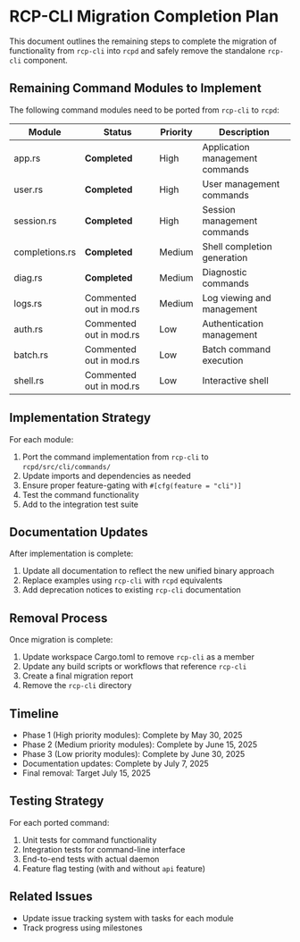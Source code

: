 # RCP-CLI Migration Completion Plan

This document outlines the remaining steps to complete the migration of functionality from `rcp-cli` into `rcpd` and safely remove the standalone `rcp-cli` component.

## Remaining Command Modules to Implement

The following command modules need to be ported from `rcp-cli` to `rcpd`:

| Module | Status | Priority | Description |
|--------|--------|----------|-------------|
| app.rs | **Completed** | High | Application management commands |
| user.rs | **Completed** | High | User management commands |
| session.rs | **Completed** | High | Session management commands |
| completions.rs | **Completed** | Medium | Shell completion generation |
| diag.rs | **Completed** | Medium | Diagnostic commands |
| logs.rs | Commented out in mod.rs | Medium | Log viewing and management |
| auth.rs | Commented out in mod.rs | Low | Authentication management |
| batch.rs | Commented out in mod.rs | Low | Batch command execution |
| shell.rs | Commented out in mod.rs | Low | Interactive shell |

## Implementation Strategy

For each module:

1. Port the command implementation from `rcp-cli` to `rcpd/src/cli/commands/`
2. Update imports and dependencies as needed
3. Ensure proper feature-gating with `#[cfg(feature = "cli")]`
4. Test the command functionality
5. Add to the integration test suite

## Documentation Updates

After implementation is complete:

1. Update all documentation to reflect the new unified binary approach
2. Replace examples using `rcp-cli` with `rcpd` equivalents
3. Add deprecation notices to existing `rcp-cli` documentation

## Removal Process

Once migration is complete:

1. Update workspace Cargo.toml to remove `rcp-cli` as a member
2. Update any build scripts or workflows that reference `rcp-cli`
3. Create a final migration report
4. Remove the `rcp-cli` directory

## Timeline

- Phase 1 (High priority modules): Complete by May 30, 2025
- Phase 2 (Medium priority modules): Complete by June 15, 2025
- Phase 3 (Low priority modules): Complete by June 30, 2025
- Documentation updates: Complete by July 7, 2025
- Final removal: Target July 15, 2025

## Testing Strategy

For each ported command:

1. Unit tests for command functionality
2. Integration tests for command-line interface
3. End-to-end tests with actual daemon
4. Feature flag testing (with and without `api` feature)

## Related Issues

- Update issue tracking system with tasks for each module
- Track progress using milestones
